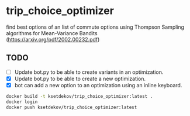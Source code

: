 # trip_choice_optimizer

find best options of an list of commute options using Thompson Sampling algorithms for Mean-Variance Bandits (<https://arxiv.org/pdf/2002.00232.pdf>)

## TODO

- [ ] Update bot.py to be able to create variants in an optimization.
- [x] Update bot.py to be able to create a new optimization.
- [x] bot can add a new option to an optimization using an inline keyboard.

```bash
docker build -t ksetdekov/trip_choice_optimizer:latest .
docker login
docker push ksetdekov/trip_choice_optimizer:latest
```